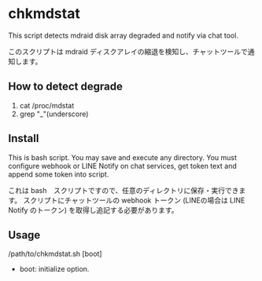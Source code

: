# chkmdstat

This script detects mdraid disk array degraded and notify via chat tool.

このスクリプトは mdraid ディスクアレイの縮退を検知し、チャットツールで通知します。

How to detect degrade
---------------------

1. cat /proc/mdstat
2. grep "_"(underscore)

Install
-------

This is bash script. You may save and execute any directory.
You must configure webhook or LINE Notify on chat services, get token text and append some token into script.

これは bash　スクリプトですので、任意のディレクトリに保存・実行できます。
スクリプトにチャットツールの webhook トークン (LINEの場合は LINE Notify のトークン) を取得し追記する必要があります。

Usage
-----

/path/to/chkmdstat.sh [boot]
- boot: initialize option.
